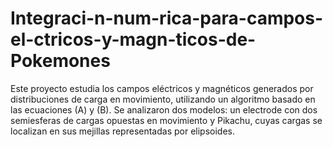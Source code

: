 # Integraci-n-num-rica-para-campos-el-ctricos-y-magn-ticos-de-Pokemones
Este proyecto estudia los campos eléctricos y magnéticos generados por distribuciones de carga en movimiento, utilizando un algoritmo basado en las ecuaciones \(A\) y \(B\). Se analizaron dos modelos: un electrode con dos semiesferas de cargas opuestas en movimiento y Pikachu, cuyas cargas se localizan en sus mejillas representadas por elipsoides.
